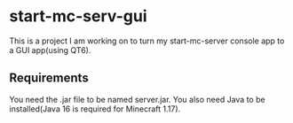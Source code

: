 # start-mc-serv-gui
This is a project I am working on to turn my start-mc-server console app to a GUI app(using QT6).
## Requirements
You need the .jar file to be named server.jar. You also need Java to be installed(Java 16 is required for Minecraft 1.17).
